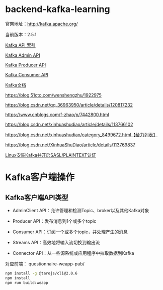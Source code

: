 # backend-kafka-learning



官网地址：http://kafka.apache.org/



当前版本：2.5.1

[Kafka API 索引](https://kafka.apache.org/25/documentation.html)

[Kafka Admin API](https://kafka.apache.org/25/javadoc/index.html?org/apache/kafka/clients/admin/Admin.html)

[Kafka Producer API](https://kafka.apache.org/25/javadoc/index.html?org/apache/kafka/clients/producer/KafkaProducer.html)

[Kafka Consumer API](https://kafka.apache.org/25/javadoc/index.html?org/apache/kafka/clients/consumer/KafkaConsumer.html)



[Kafka文档](https://kafka.apache.org/25/documentation.html)

https://blog.51cto.com/wenshengzhu/1922975

https://blog.csdn.net/qq_36963950/article/details/120817232

https://www.cnblogs.com/f-zhao/p/7442800.html

https://blog.csdn.net/xinhuashudiao/article/details/113766102



https://blog.csdn.net/xinhuashudiao/category_8499672.html【给力列表】



https://blog.csdn.net/XinhuaShuDiao/article/details/113769837



[Linux安装Kafka并开启SASL/PLAINTEXT认证](https://blog.csdn.net/qq_41581031/article/details/125648498)



# Kafka客户端操作

## Kafka客户端API类型

- AdminClient API：允许管理和检测Topic、broker以及其他Kafka对象

- Producer API：发布消息到1个或多个topic

- Consumer API：订阅一个或多个topic，并处理产生的消息

- Streams API：高效地将输入流切换到输出流

- Connector API：从一些源系统或应用程序中拉取数据到Kafka



对应前端： questionnaire-weapp-pub/

```bash
npm install -g @tarojs/cli@2.0.6
npm install
npm run build:weapp
```



